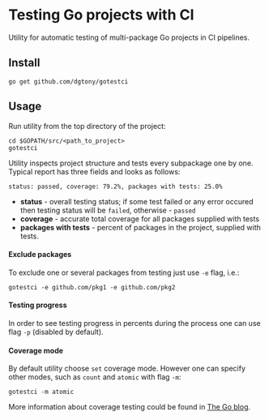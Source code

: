 # Testing Go projects with CI
Utility for automatic testing of multi-package Go projects in CI pipelines.

## Install

```
go get github.com/dgtony/gotestci
```


## Usage

Run utility from the top directory of the project:

```
cd $GOPATH/src/<path_to_project>
gotestci
```

Utility inspects project structure and tests every subpackage one by one. Typical report has three fields and looks as follows:

```
status: passed, coverage: 79.2%, packages with tests: 25.0%
```

* **status** - overall testing status; if some test failed or any error occured then testing status will be `failed`, otherwise - `passed`
* **coverage** - accurate total coverage for all packages supplied with tests
* **packages with tests** - percent of packages in the project, supplied with tests.

#### Exclude packages
To exclude one or several packages from testing just use `-e` flag, i.e.:

```
gotestci -e github.com/pkg1 -e github.com/pkg2
```

#### Testing progress
In order to see testing progress in percents during the process one can use flag `-p` (disabled by default).

#### Coverage mode
By default utility choose `set` coverage mode. However one can specify other modes, such as `count` and `atomic` with flag `-m`:

```
gotestci -m atomic
```

More information about coverage testing could be found in [The Go blog](https://blog.golang.org/cover).